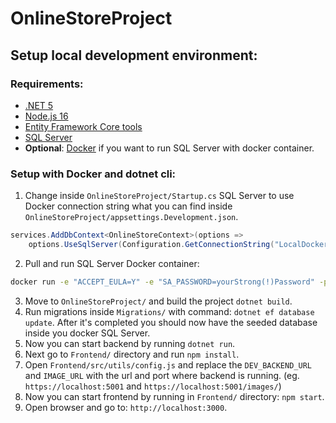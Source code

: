 # OnlineStoreProject

## Setup local development environment:

### Requirements:

- [.NET 5](https://dotnet.microsoft.com/en-us/download/dotnet/5.0)
- [Node.js 16](https://nodejs.org/en/)
- [Entity Framework Core tools](https://docs.microsoft.com/en-us/ef/core/cli/dotnet)
- [SQL Server](https://www.microsoft.com/en-us/sql-server/sql-server-downloads)
- **Optional**: [Docker](https://www.docker.com/) if you want to run SQL Server with docker container.

### Setup with Docker and dotnet cli:

1. Change inside `OnlineStoreProject/Startup.cs` SQL Server to use Docker connection string what you can find inside `OnlineStoreProject/appsettings.Development.json`.

```csharp
services.AddDbContext<OnlineStoreContext>(options =>
    options.UseSqlServer(Configuration.GetConnectionString("LocalDockerServer"))
```

2. Pull and run SQL Server Docker container:

```sh
docker run -e "ACCEPT_EULA=Y" -e "SA_PASSWORD=yourStrong(!)Password" -p 1433:1433 -d mcr.microsoft.com/mssql/server:2019-latest
```

3. Move to `OnlineStoreProject/` and build the project `dotnet build`.
4. Run migrations inside `Migrations/` with command: `dotnet ef database update`. After it's completed you should now have the seeded database inside you docker SQL Server.
5. Now you can start backend by running `dotnet run`.
6. Next go to `Frontend/` directory and run `npm install`.
7. Open `Frontend/src/utils/config.js` and replace the `DEV_BACKEND_URL` and `IMAGE_URL` with the url and port where backend is running. (eg. `https://localhost:5001` and `https://localhost:5001/images/`)
8. Now you can start frontend by running in `Frontend/` directory: `npm start`.
9. Open browser and go to: `http://localhost:3000`.
